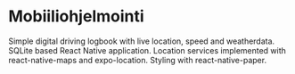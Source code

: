 # Mobiiliohjelmointi
Simple digital driving logbook with live location, speed and weatherdata.
SQLite based React Native application. Location services implemented with  react-native-maps and expo-location. 
Styling with react-native-paper.
